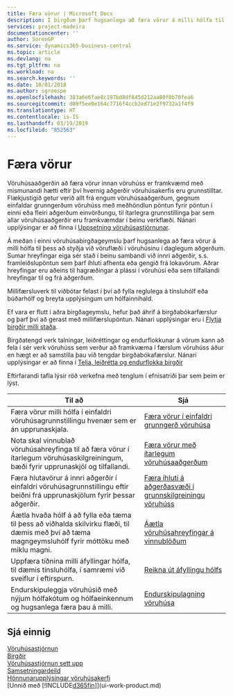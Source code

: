 ```yaml
---
title: Færa vörur | Microsoft Docs
description: Í birgðum þarf hugsanlega að færa vörur á milli hólfa til þess að styðja við flæði í vöruhúsinu í daglegum aðgerðum. Sumar hreyfingar eiga sér stað í beinu sambandi við innri aðgerðir, s.s. framleiðslupöntun sem þarf íhluti afhenta eða gengið frá lokavörum. Aðrar hreyfingar eru aðeins til hagræðingar á plássi í vöruhúsi eða sem tilfallandi hreyfingar til og frá aðgerðum.
services: project-madeira
documentationcenter: ''
author: SorenGP
ms.service: dynamics365-business-central
ms.topic: article
ms.devlang: na
ms.tgt_pltfrm: na
ms.workload: na
ms.search.keywords: ''
ms.date: 10/01/2018
ms.author: sgroespe
ms.openlocfilehash: 383a6e6fae8c197bd8df845d212aa80f0b70fea6
ms.sourcegitcommit: d09f5ee0e164c7716f4ccb2ed71e2f9732a1f4f9
ms.translationtype: HT
ms.contentlocale: is-IS
ms.lasthandoff: 03/19/2019
ms.locfileid: "852563"
---
```

# <a name="moving-items"></a>Færa vörur
Vöruhúsaaðgerðin að færa vörur innan vöruhúss er framkvæmd með mismunandi hætti eftir því hvernig aðgerðir vöruhúsakerfis eru grunnstilltar. Flækjustigið getur verið allt frá engum vöruhúsaaðgerðum, gegnum einfaldar grunngerðum vöruhúss með meðhöndlun pöntun fyrir pöntun í einni eða fleiri aðgerðum einvörðungu, til ítarlegra grunnstillinga þar sem allar vöruhúsaaðgerðir eru framkvæmdar í beinu verkflæði. Nánari upplýsingar er að finna í [Uppsetning vöruhúsastjórnunar](warehouse-setup-warehouse.md).

Á meðan í einni vöruhúsabirgðageymslu þarf hugsanlega að færa vörur á milli hólfa til þess að styðja við vöruflæði í vöruhúsinu í daglegum aðgerðum. Sumar hreyfingar eiga sér stað í beinu sambandi við innri aðgerðir, s.s. framleiðslupöntun sem þarf íhluti afhenta eða gengið frá lokavörum. Aðrar hreyfingar eru aðeins til hagræðingar á plássi í vöruhúsi eða sem tilfallandi hreyfingar til og frá aðgerðum.

Millifærsluverk til viðbótar felast í því að fylla reglulega á tínsluhólf eða búðarhólf og breyta upplýsingum um hólfainnihald.

Ef vara er flutt í aðra birgðageymslu, hefur það áhrif á birgðabókarfærslur og þarf því að gerast með millifærslupöntun. Nánari upplýsingar eru í [Flytja birgðir milli staða](inventory-how-transfer-between-locations.md).  

Birgðatengd verk talningar, leiðréttingar og endurflokkunar á vörum kann að fela í sér verk vöruhúss sem verður að framkvæma í færslum vöruhúss áður en hægt er að samstilla þau við tengdar birgðabókafærslur. Nánari upplýsingar er að finna í [Telja, leiðrétta og endurflokka birgðir](inventory-how-count-adjust-reclassify.md)  

 Eftirfarandi tafla lýsir röð verkefna með tenglum í efnisatriði þar sem þeim er lýst.   

|**Til að**|**Sjá**|  
|------------|-------------|  
|Færa vörur milli hólfa í einfaldri vöruhúsagrunnstillingu hvenær sem er án upprunaskjala.|[Færa vörur í einfaldri grunngerð vöruhúsa](warehouse-how-to-move-items-ad-hoc-in-basic-warehousing.md)|
|Nota skal vinnublað vöruhúsahreyfinga til að færa vörur í ítarlegum vöruhúsaskilgreiningum, bæði fyrir upprunaskjöl og tilfallandi.|[Færa vörur með ítarlegum vöruhúsaaðgerðum](warehouse-how-to-move-items-in-advanced-warehousing.md)|  
|Færa hlutavörur á innri aðgerðir í einfaldri vöruhúsagrunnstillingu eftir beiðni frá upprunaskjölum fyrir þessar aðgerðir.|[Færa íhluti á aðgerðasvæði í grunnskilgreiningu vöruhúss](warehouse-how-to-move-components-to-an-operation-area-in-basic-warehousing.md)|
|Áætla hvaða hólf á að fylla eða tæma til þess að viðhalda skilvirku flæði, til dæmis með því að tæma magngeymsluhólf fyrir móttöku með miklu magni.|[Áætla vöruhúsahreyfingar á vinnublöðum](warehouse-how-to-plan-warehouse-movements-in-worksheets.md)|
|Uppfæra tíðnina milli áfyllingar hólfa, til dæmis tínsluhólfa, í samræmi við sveiflur í eftirspurn.|[Reikna út áfyllingu hólfs](warehouse-how-to-calculate-bin-replenishment.md)|
|Endurskipuleggja vöruhúsið með nýjum hólfakótum og hólfaeinkennum og hugsanlega færa þau á milli.|[Endurskipulagning vöruhúsa](warehouse-how-to-restructure-warehouses.md)|  

## <a name="see-also"></a>Sjá einnig  
[Vöruhúsastjórnun](warehouse-manage-warehouse.md)  
[Birgðir](inventory-manage-inventory.md)  
[Vöruhúsastjórnun sett upp](warehouse-setup-warehouse.md)     
[Samsetningardeild](assembly-assemble-items.md)    
[Hönnunarupplýsingar vöruhúsakerfi](design-details-warehouse-management.md)  
[Unnið með [!INCLUDE[d365fin](includes/d365fin_md.md)]](ui-work-product.md)
